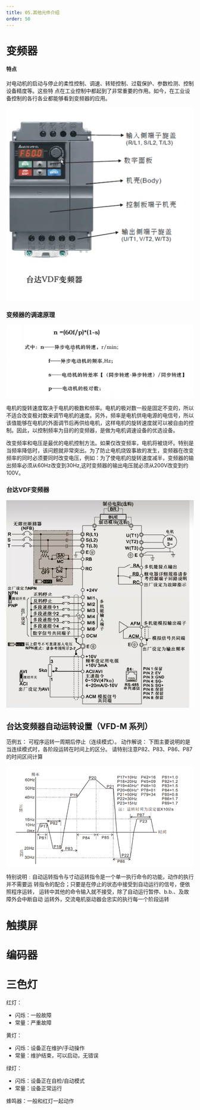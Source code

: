 ```yaml
---
title: 05.其他元件介绍
order: 50
---
```


#  变频器

####  特点

对电动机的启动与停止的柔性控制、调速、转矩控制、过载保护、参数检测、控制设备精度等。这些特
点在工业控制中都起到了非常重要的作用。如今，在工业设备控制的各行各业都能够看到变频器的应用。

![image-20240322201814898](./img/image-20240322201814898.png)

###  变频器的调速原理

![image-20240322202108372](./img/image-20240322202108372.png) 

电机的旋转速度取决于电机的极数和频率。电机的极对数一般是固定不变的，所以不适合改变极对数来调节电机的速度。另外，频率是电机供电电源的电信号，所以该值能够在电机的外面调节后再供给电机，这样电机的旋转速度就可以被自由的控制。因此，以控制频率为目的的变频器，是做为电机调速设备的优选设备。

改变频率和电压是最优的电机控制方法。如果仅改变频率，电机将被烧坏。特别是当频率降低时，该问题就非常突出。为了防止电机烧毁事故的发生，变频器在改变频率的同时必须要同时改变电压，例如：为了使电机的旋转速度减半，变频器的输出频率必须从60Hz改变到30Hz,这时变频器的输出电压就必须从200V改变到约100V。

###  台达VDF变频器

![image-20240322202322244](./img/image-20240322202322244.png) 



##  台达变频器自动运转设置（VFD-M 系列）

范例五： 可程序运转一周期后停止（连续模式）。 动作解说： 下图主要说明的是当连续模式时，各阶段运转在时间上的区分。  请特别注意P82、P83、P86、P87的时间区间计算

![image-20240605181803913](./img/image-20240605181803913.png)



特别说明﹕自动运转指令与寸动运转指令是一个单一执行命令的功能，动作的执行并不需要运 转指令的配合；只要是在停止的状态中接受到自动运行的信号，便依照程序运转， 运转中其他的命令输入就不接受，除了自动运行暂停、b.b.、及故障外会中断自动 运转外，交流电机驱动器会忠实的执行每一个阶段运转

#  触摸屏





#  编码器



# 三色灯

红灯：

- 闪烁：一般故障
- 常量：严重故障

黄灯：

- 闪烁：设备正在维护/手动操作
- 常量：维护结束，可以启动，无错误

绿灯：

- 闪烁：设备正在自检/自动模式
- 常量：设备正常运行

蜂鸣器：一般和红灯一起动作	
